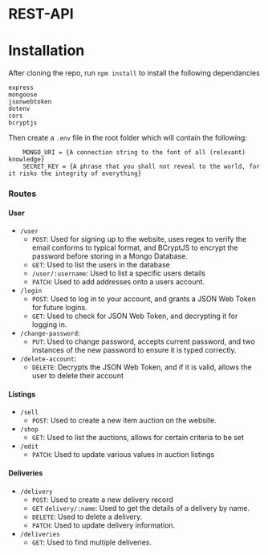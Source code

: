 # REST-API

# Installation

After cloning the repo, run `npm install` to install the following dependancies

```
express
mongoose
jsonwebtoken
dotenv
cors
bcryptjs
```

Then create a `.env` file in the root folder which will contain the following:

```
    MONGO_URI = {A connection string to the font of all (relevant) knowledge}
    SECRET_KEY = {A phrase that you shall not reveal to the world, for it risks the integrity of everything}
```

### Routes

#### User

- `/user`
  - `POST`: Used for signing up to the website, uses regex to verify the email conforms to typical format, and BCryptJS to encrypt the password before storing in a Mongo Database.
  - `GET`: Used to list the users in the database
  - `/user/:username`: Used to list a specific users details
  - `PATCH`: Used to add addresses onto a users account.
- `/login`
  - `POST`: Used to log in to your account, and grants a JSON Web Token for future logins.
  - `GET`: Used to check for JSON Web Token, and decrypting it for logging in.
- `/change-password`:
  - `PUT`: Used to change password, accepts current password, and two instances of the new password to ensure it is typed correctly.
- `/delete-account`:
  - `DELETE`: Decrypts the JSON Web Token, and if it is valid, allows the user to delete their account

#### Listings

- `/sell`
  - `POST`: Used to create a new item auction on the website.
- `/shop`
  - `GET`: Used to list the auctions, allows for certain criteria to be set
- `/edit`
  - `PATCH`: Used to update various values in auction listings

#### Deliveries

- `/delivery`
  - `POST`: Used to create a new delivery record
  - `GET` `delivery/:name`: Used to get the details of a delivery by name.
  - `DELETE`: Used to delete a delivery.
  - `PATCH`: Used to update delivery information.
- `/deliveries`
  - `GET`: Used to find multiple deliveries.
